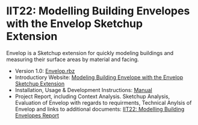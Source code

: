# IIT22: Modelling Building Envelopes with the Envelop Sketchup Extension
Envelop is a Sketchup extension for quickly modeling buildings and measuring their surface areas by material and facing.

* Version 1.0: [Envelop.rbz](https://github.com/FSiffer/IP6_ModellingBuildingEnvelopes/blob/master/dist/Envelop.rbz?raw=true)
* Introductiory Website: [Modeling Building Envelope with the Envelop Sketchup Extension](https://www.fhnw.ch/plattformen/bachelor20/IIT22/index.html)
* Installation, Usage & Development Instructions:  [Manual](https://github.com/FSiffer/IP6_ModellingBuildingEnvelopes/blob/master/docs/manual/Envelop%20Manual.pdf)
* Project Report, including Context Analysis. Sketchup Analysis, Evaluation of Envelop with regards to requirments, Technical Anylsis of Envelop and links to additional documents: [IIT22: Modelling Building Envelopes Report](https://github.com/FSiffer/IP6_ModellingBuildingEnvelopes/blob/master/docs/report/IIT22_%20Modelling%20Building%20Envelopes%20Report.pdf)

